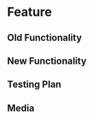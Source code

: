 # Feature

<!-- Ensure the title of this PR starts with `feat: ` -->

## Old Functionality

## New Functionality

## Testing Plan

## Media
